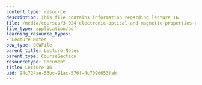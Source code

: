 ```yaml
---
content_type: resource
description: This file contains information regarding lecture 16.
file: /media/courses/3-024-electronic-optical-and-magnetic-properties-of-materials-spring-2013/94c724ae53bc91ac576f4c709d653fab_MIT3_024S13_2012lec16.pdf
file_type: application/pdf
learning_resource_types:
- Lecture Notes
ocw_type: OCWFile
parent_title: Lecture Notes
parent_type: CourseSection
resourcetype: Document
title: Lecture 16
uid: 94c724ae-53bc-91ac-576f-4c709d653fab
---
```

